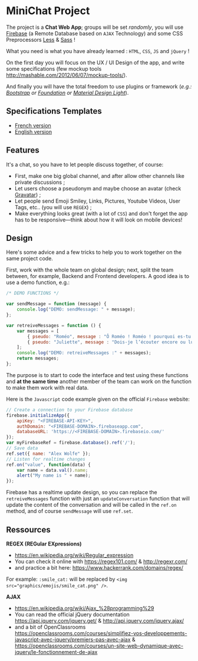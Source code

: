 # MiniChat Project

The project is a **Chat Web App**; groups will be set _randomly_, you will use [Firebase](https://www.firebase.google.com/) (a Remote Database based on `AJAX` Technology) and some CSS Preprocessors [Less](http://lesscss.org/) & [Sass](http://sass-lang.com/) !

What you need is what you have already learned : `HTML`, `CSS`, `JS` and `jQuery` !

On the first day you will focus on the UX / UI Design of the app, and write some specifications (few mockup tools <http://mashable.com/2012/06/07/mockup-tools/>).

And finally you will have the total freedom to use plugins or framework (_e.g.: [Bootstrap](http://getbootstrap.com/) or [Foundation](http://foundation.zurb.com/) or [Material Design Light](https://getmdl.io/)_).

## Specifications Templates

* [French version](https://docs.google.com/document/d/1ST1VZgpuEF_Qf739yo94eT_SmayzB5BYdifCaCYbIlU)
* [English version](https://docs.google.com/document/d/1T89SeKvqGPbgxmVAB4wYddXtoJqpFpFtnhowg9DJ3OA)

## Features

It's a chat, so you have to let people discuss together, of course:

* First, make one big global channel, and after allow other channels like private discussions ;
* Let users choose a pseudonym and maybe choose an avatar (check [Gravatar](https://fr.gravatar.com/)) ;
* Let people send Emoji Smiley, Links, Pictures, Youtube Videos, User Tags, etc.. (you will use `REGEX`) ;
* Make everything looks great (with a lot of `CSS`) and don't forget the app has to be responsive—think about how it will look on mobile devices!

## Design

Here's some advice and a few tricks to help you to work together on the same project code.

First, work with the whole team on global design; next, split the team between, for example, Backend and Frontend developers. A good idea is to use a demo function, e.g.:

```javascript
/* DEMO FUNCTIONS */

var sendMessage = function (message) {
    console.log("DEMO: sendMessage: " + message);
};

var retreiveMessages = function () {
    var messages = [
        { pseudo: "Roméo", message : "Ô Roméo ! Roméo ! pourquoi es-tu Roméo ? Renie ton père et abdique ton nom ; ou, si tu ne le veux pas, jure de m’aimer, et je ne serai plus une Capulet." },
        { pseudo: "Juliette", message : "Dois-je l’écouter encore ou lui répondre ?" }
    ];
    console.log("DEMO: retreiveMessages :" + messages);
    return messages;
};
```

The purpose is to start to code the interface and test using these functions and **at the same time** another member of the team can work on the function to make them work with real data.

Here is the `Javascript` code example given on the official `Firebase` website:

```javascript
// Create a connection to your Firebase database
firebase.initializeApp({
    apiKey: "<FIREBASE-API-KEY>",
    authDomain: "<FIREBASE-DOMAIN>.firebaseapp.com",
    databaseURL: 'https://<FIREBASE-DOMAIN>.firebaseio.com/'
});
var myFirebaseRef = firebase.database().ref('/');
// Save data
ref.set({ name: "Alex Wolfe" });
// Listen for realtime changes
ref.on("value", function(data) {
    var name = data.val().name;
    alert("My name is " + name);
});
```

Firebase has a realtime update design, so you can replace the `retreiveMessages` function with just an `updateConversation` function that will update the content of the conversation and will be called in the `ref.on` method, and of course `sendMessage` will use `ref.set`.

## Ressources

**REGEX (REGular EXpressions)**

* <https://en.wikipedia.org/wiki/Regular_expression>
* You can check it online with <https://regex101.com/> & <http://regexr.com/>
* and practice a bit here: <https://www.hackerrank.com/domains/regex/>

For example: `:smile_cat:` will be replaced by `<img src="graphics/emojis/smile_cat.png" />`.

**AJAX**

* <https://en.wikipedia.org/wiki/Ajax_%28programming%29>
* You can read the official jQuery documentation <https://api.jquery.com/jquery.get/> & <http://api.jquery.com/jquery.ajax/>
* and a bit of OpenClassrooms <https://openclassrooms.com/courses/simplifiez-vos-developpements-javascript-avec-jquery/premiers-pas-avec-ajax> & <https://openclassrooms.com/courses/un-site-web-dynamique-avec-jquery/le-fonctionnement-de-ajax>
